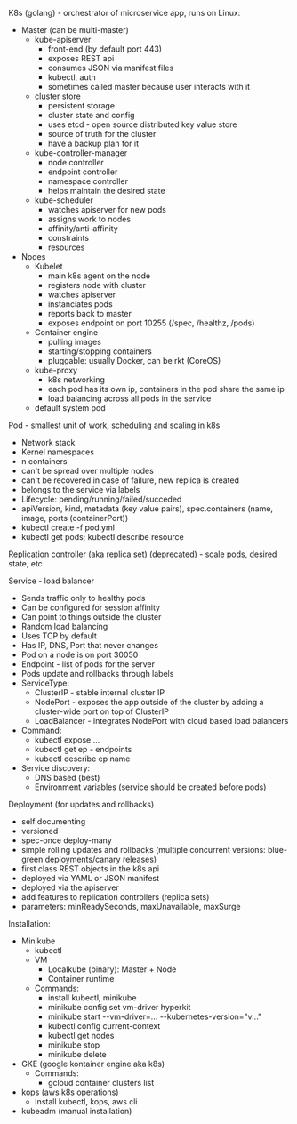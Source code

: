 K8s (golang) - orchestrator of microservice app, runs on Linux:
* Master (can be multi-master)
    * kube-apiserver
        * front-end (by default port 443)
        * exposes REST api
        * consumes JSON via manifest files
        * kubectl, auth
        * sometimes called master because user interacts with it
    * cluster store
        * persistent storage
        * cluster state and config
        * uses etcd - open source distributed key value store
        * source of truth for the cluster
        * have a backup plan for it
    * kube-controller-manager
        * node controller
        * endpoint controller
        * namespace controller
        * helps maintain the desired state
    * kube-scheduler
        * watches apiserver for new pods
        * assigns work to nodes
        * affinity/anti-affinity
        * constraints
        * resources
* Nodes
    * Kubelet
        * main k8s agent on the node
        * registers node with cluster
        * watches apiserver
        * instanciates pods
        * reports back to master
        * exposes endpoint on port 10255 (/spec, /healthz, /pods)
    * Container engine
        * pulling images
        * starting/stopping containers
        * pluggable: usually Docker, can be rkt (CoreOS)
    * kube-proxy
        * k8s networking
        * each pod has its own ip, containers in the pod share the same ip
        * load balancing across all pods in the service
    * default system pod

Pod - smallest unit of work, scheduling and scaling in k8s
* Network stack
* Kernel namespaces
* n containers
* can't be spread over multiple nodes
* can't be recovered in case of failure, new replica is created
* belongs to the service via labels
* Lifecycle: pending/running/failed/succeded
* apiVersion, kind, metadata (key value pairs), spec.containers (name, image, ports (containerPort))
* kubectl create -f pod.yml
* kubectl get pods; kubectl describe resource

Replication controller (aka replica set) (deprecated) - scale pods, desired state, etc

Service - load balancer
* Sends traffic only to healthy pods
* Can be configured for session affinity
* Can point to things outside the cluster
* Random load balancing
* Uses TCP by default
* Has IP, DNS, Port that never changes
* Pod on a node is on port 30050
* Endpoint - list of pods for the server
* Pods update and rollbacks through labels
* ServiceType: 
    * ClusterIP - stable internal cluster IP
    * NodePort - exposes the app outside of the cluster by adding a cluster-wide port on top of ClusterIP
    * LoadBalancer - integrates NodePort with cloud based load balancers
* Command:
    * kubectl expose ...
    * kubectl get ep - endpoints
    * kubectl describe ep name
* Service discovery:
    * DNS based (best)
    * Environment variables (service should be created before pods)


Deployment (for updates and rollbacks)
* self documenting
* versioned
* spec-once deploy-many
* simple rolling updates and rollbacks (multiple concurrent versions: blue-green deployments/canary releases)
* first class REST objects in the k8s api
* deployed via YAML or JSON manifest
* deployed via the apiserver
* add features to replication controllers (replica sets)
* parameters: minReadySeconds, maxUnavailable, maxSurge

Installation:
* Minikube
    * kubectl
    * VM
        * Localkube (binary): Master + Node
        * Container runtime
    * Commands:
        * install kubectl, minikube
        * minikube config set vm-driver hyperkit
        * minikube start --vm-driver=... --kubernetes-version="v..."
        * kubectl config current-context
        * kubectl get nodes
        * minikube stop
        * minikube delete
* GKE (google kontainer engine aka k8s)
    * Commands:
        * gcloud container clusters list
* kops (aws k8s operations)
    * Install kubectl, kops, aws cli
* kubeadm (manual installation)
